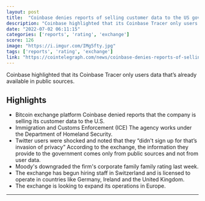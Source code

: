 ```yaml
---
layout: post
title:  "Coinbase denies reports of selling customer data to the US government"
description: "Coinbase highlighted that its Coinbase Tracer only users data that’s already available in public sources."
date: "2022-07-02 06:11:15"
categories: ['reports', 'rating', 'exchange']
score: 126
image: "https://i.imgur.com/IMg5fty.jpg"
tags: ['reports', 'rating', 'exchange']
link: "https://cointelegraph.com/news/coinbase-denies-reports-of-selling-customer-data-to-the-us-government"
---
```


Coinbase highlighted that its Coinbase Tracer only users data that’s already available in public sources.

## Highlights

- Bitcoin exchange platform Coinbase denied reports that the company is selling its customer data to the U.S.
- Immigration and Customs Enforcement (ICE) The agency works under the Department of Homeland Security.
- Twitter users were shocked and noted that they “didn't sign up for that’s invasion of privacy” According to the exchange, the information they provide to the government comes only from public sources and not from user data.
- Moody's downgraded the firm's corporate family family rating last week.
- The exchange has begun hiring staff in Switzerland and is licensed to operate in countries like Germany, Ireland and the United Kingdom.
- The exchange is looking to expand its operations in Europe.

---
